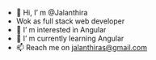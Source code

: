 - 👋 Hi, I’ m @Jalanthira
- Wok as full stack web developer
- 👀 I’ m interested in Angular
- 🌱 I’ m currently learning Angular 
- 📫 Reach me on jalanthiras@gmail.com


